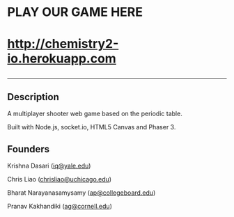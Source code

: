<h1> PLAY OUR GAME HERE <h1>
  <a href = "http://chemistry2-io.herokuapp.com">http://chemistry2-io.herokuapp.com</a>

------------------------------------------------------------------------------------
## Description
A multiplayer shooter web game based on the periodic table. 

Built with Node.js, socket.io, HTML5 Canvas and Phaser 3.

  
## Founders

Krishna Dasari (iq@yale.edu)
  
Chris Liao (chrisliao@uchicago.edu)
  
Bharat Narayanasamysamy (ap@collegeboard.edu)

Pranav Kakhandiki (ag@cornell.edu)
